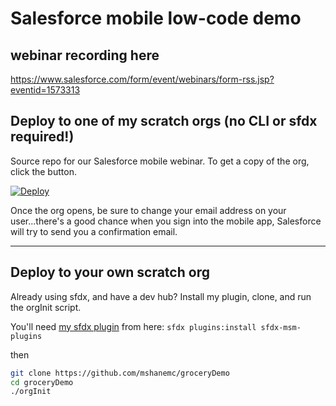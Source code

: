 # Salesforce mobile low-code demo

## webinar recording here
https://www.salesforce.com/form/event/webinars/form-rss.jsp?eventid=1573313

## Deploy to one of my scratch orgs (no CLI or sfdx required!)
Source repo for our Salesforce mobile webinar.  To get a copy of the org, click the button.

[![Deploy](https://raw.githubusercontent.com/mshanemc/deploy-to-sfdx/master/assets/sfdx_it_now.png)](https://hosted-scratch.herokuapp.com/launch?template=https://github.com/mshanemc/groceryDemo)


Once the org opens, be sure to change your email address on your user...there's a good chance when you sign into the mobile app, Salesforce will try to send you a confirmation email.

---


## Deploy to your own scratch org
Already using sfdx, and have a dev hub?  Install my plugin, clone, and run the orgInit script.

You'll need [my sfdx plugin](https://github.com/mshanemc/sfdx-msm-plugins) from here: `sfdx plugins:install sfdx-msm-plugins`

then

```bash
git clone https://github.com/mshanemc/groceryDemo
cd groceryDemo
./orgInit
```
